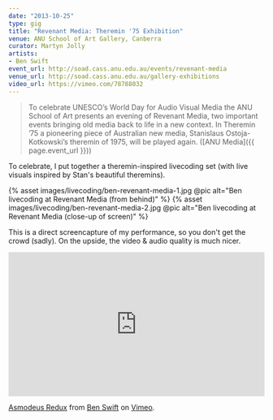 ```yaml
---
date: "2013-10-25"
type: gig
title: "Revenant Media: Theremin '75 Exhibition"
venue: ANU School of Art Gallery, Canberra
curator: Martyn Jolly
artists:
- Ben Swift
event_url: http://soad.cass.anu.edu.au/events/revenant-media
venue_url: http://soad.cass.anu.edu.au/gallery-exhibitions
video_url: https://vimeo.com/78788032
---
```


> To celebrate UNESCO’s World Day for Audio Visual Media the ANU School of Art
> presents an evening of Revenant Media, two important events bringing old media
> back to life in a new context. In Theremin ’75 a pioneering piece of
> Australian new media, Stanislaus Ostoja-Kotkowski’s theremin of 1975, will be
> played again. ([ANU Media]({{ page.event_url }}))

To celebrate, I put together a theremin-inspired livecoding set (with live
visuals inspired by Stan's beautiful theremins).

{% asset images/livecoding/ben-revenant-media-1.jpg @pic alt="Ben livecoding at Revenant Media (from behind)" %}
{% asset images/livecoding/ben-revenant-media-2.jpg @pic alt="Ben livecoding at Revenant Media (close-up of screen)" %}

This is a direct screencapture of my performance, so you don't get the crowd
(sadly). On the upside, the video & audio quality is much nicer.

<div style="padding:56.25% 0 0 0;position:relative;"><iframe src="https://player.vimeo.com/video/78788032" style="position:absolute;top:0;left:0;width:100%;height:100%;" frameborder="0" webkitallowfullscreen mozallowfullscreen allowfullscreen></iframe></div><script src="https://player.vimeo.com/api/player.js"></script>
<p><a href="https://vimeo.com/78788032">Asmodeus Redux</a> from <a href="https://vimeo.com/benswift">Ben Swift</a> on <a href="https://vimeo.com">Vimeo</a>.</p>
